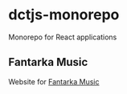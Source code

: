 # dctjs-monorepo
Monorepo for React applications

## Fantarka Music
Website for [Fantarka Music](www.fantarka.com)

